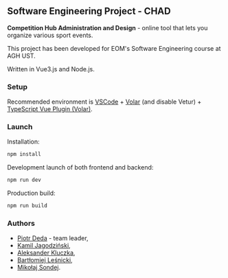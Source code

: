 ## Software Engineering Project - CHAD

**Competition Hub Administration and Design** - online tool that lets you organize various sport
events.

This project has been developed for EOM's Software Engineering course at AGH UST.

Written in Vue3.js and Node.js.

### Setup

Recommended environment is [VSCode](https://code.visualstudio.com/) + [Volar](https://marketplace.visualstudio.com/items?itemName=johnsoncodehk.volar) (and disable Vetur) + [TypeScript Vue Plugin (Volar)](https://marketplace.visualstudio.com/items?itemName=johnsoncodehk.vscode-typescript-vue-plugin).

### Launch

Installation:

```sh
npm install
```

Development launch of both frontend and backend:

```sh
npm run dev
```

Production build:

```sh
npm run build
```

### Authors

- [Piotr Deda](https://github.com/PiotrDeda) - team leader,
- [Kamil Jagodziński](https://github.com/Kamil-Jagodzinski),
- [Aleksander Kluczka](https://github.com/vis4rd),
- [Bartłomiej Leśnicki](https://github.com/PanBartlomiej),
- [Mikołaj Sondej](https://github.com/mik-sondej).

